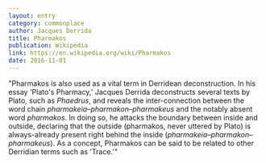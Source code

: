 ```yaml
---
layout: entry
category: commonplace
author: Jacques Derrida
title: Pharmakos
publication: Wikipedia
link: https://en.wikipedia.org/wiki/Pharmakos
date: 2016-11-01
---
```


"Pharmakos is also used as a vital term in Derridean deconstruction. In his essay 'Plato's Pharmacy,' Jacques Derrida deconstructs several texts by Plato, such as *Phaedrus*, and reveals the inter-connection between the word chain *pharmakeia–pharmakon–pharmakeus* and the notably absent word *pharmakos*. In doing so, he attacks the boundary between inside and outside, declaring that the outside (pharmakos, never uttered by Plato) is always-already present right behind the inside (*pharmakeia–pharmakon–pharmakeus*). As a concept, Pharmakos can be said to be related to other Derridian terms such as 'Trace.'"
